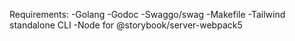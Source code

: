 Requirements:
-Golang
-Godoc
-Swaggo/swag
-Makefile
-Tailwind standalone CLI
-Node for @storybook/server-webpack5